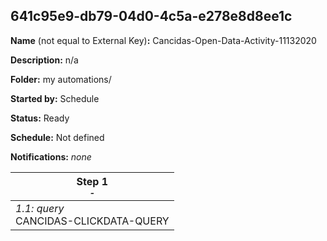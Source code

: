 ## 641c95e9-db79-04d0-4c5a-e278e8d8ee1c

**Name** (not equal to External Key)**:** Cancidas-Open-Data-Activity-11132020

**Description:** n/a

**Folder:** my automations/

**Started by:** Schedule

**Status:** Ready

**Schedule:** Not defined

**Notifications:** _none_


| Step 1<br>_<small>-</small>_ |
| --- |
| _1.1: query_<br>CANCIDAS-CLICKDATA-QUERY |
